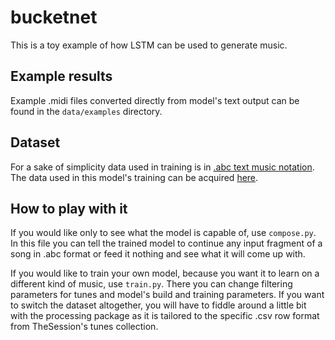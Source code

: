 # bucketnet

This is a toy example of how LSTM can be used to generate music.

## Example results

Example .midi files converted directly from model's text output can be found in the `data/examples` directory.

## Dataset

For a sake of simplicity data used in training is in [.abc text music notation](http://abcnotation.com/wiki/abc:standard:v2.1).  The data used in this model's training can be acquired [here](https://github.com/adactio/TheSession-data).

## How to play with it

If you would like only to see what the model is capable of, use `compose.py`. In this file you can tell the trained model to continue any input fragment of a song in .abc format or feed it nothing and see what it will come up with.

If you would like to train your own model, because you want it to learn on a different kind of music, use `train.py`. There you can change filtering parameters for tunes and model's build and training parameters. If you want to switch the dataset altogether, you will have to fiddle around a little bit with the processing package as it is tailored to the specific .csv row format from TheSession's tunes collection.
